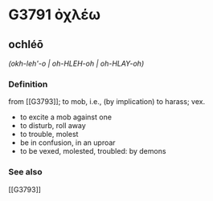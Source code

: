 # G3791 ὀχλέω

## ochléō

_(okh-leh'-o | oh-HLEH-oh | oh-HLAY-oh)_

### Definition

from [[G3793]]; to mob, i.e., (by implication) to harass; vex.

- to excite a mob against one
- to disturb, roll away
- to trouble, molest
- be in confusion, in an uproar
- to be vexed, molested, troubled: by demons

### See also

[[G3793]]

